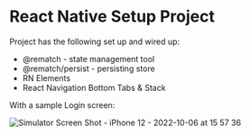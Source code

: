 # React Native Setup Project
Project has the following set up and wired up:
- @rematch - state management tool
- @rematch/persist - persisting store
- RN Elements
- React Navigation Bottom Tabs & Stack

With a sample Login screen:


![Simulator Screen Shot - iPhone 12 - 2022-10-06 at 15 57 36](https://user-images.githubusercontent.com/31858485/194351515-0508c3ae-aa2a-4b70-bf1a-46734557b0d5.png)
